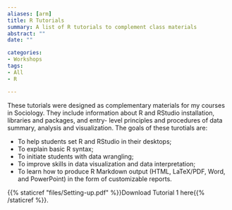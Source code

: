 ```yaml
---
aliases: [arm]
title: R Tutorials
summary: A list of R tutorials to complement class materials
abstract: ""
date: ""

categories:
- Workshops
tags:
- All
- R

---
```


These tutorials were designed as complementary materials for my courses in Sociology. They include information about R and RStudio installation, libraries and packages, and entry-
level principles and procedures of data summary, analysis and visualization. The goals of these turotials are:

 - To help students set R and RStudio in their desktops; 
 - To explain basic R syntax;
 - To initiate students with data wrangling;
 - To improve skills in data visualization and data interpretation;
 - To learn how to produce R Markdown output (HTML, LaTeX/PDF, Word, and PowerPoint) in the form of customizable reports. 
 
  {{% staticref "files/Setting-up.pdf" %}}Download Tutorial 1 here{{% /staticref %}}.
